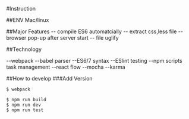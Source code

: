 #Instruction

##ENV
Mac/linux

##Major Features
-- compile ES6 automatcially
-- extract css,less file
-- browser pop-up after server start
-- file uglify


##Technology

--webpack
--babel parser
--ES6/7 syntax
--ESlint testing
--npm scripts task management
--react flow
--mocha
--karma

##How to develop
###Add Version
```
$ webpack

```

```
$ npm run build
$ npm run dev
$ npm run test
```

